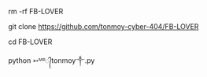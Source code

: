 rm -rf FB-LOVER

git clone https://github.com/tonmoy-cyber-404/FB-LOVER

cd FB-LOVER

python ➳ᴹᴿ᭄tonmoy༒.py


